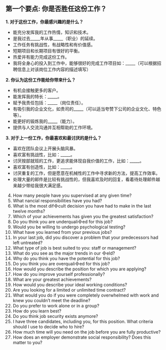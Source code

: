 ## 第一个要点: 你是否胜任这份工作？
**1. 对于这份工作，你最感兴趣的是什么？**

* 能充分发挥我的工作热情，知识和技术。
* 是我过去_____年从事_____（职业）的延续。
* 工作任务有挑战性，有战略性和有价值感。
* 短期项目和长期项目有很好的平衡。
* 热爱并有能力完成这份工作。
* 我将全身心的投入到工作中，能够很好的完成工作项目如：_____（可以根据招聘信息上对该岗位工作内容的描述填写）

**2. 你认为这份工作能给你带来什么？**

* 有机会接触更多的客户。
* 能发挥我的特长：_____。   
* 赋予我责任包括：_____（岗位责任）。
* 有吸引我的企业文化，如贵司的_____（可以适当夸赞下公司的企业文化、特色等）。
* 能更好的锻炼我的_____（能力）。
* 提供与人交流沟通并互相帮助的工作环境。

**3. 对于上一份工作，你最喜欢和最讨厌的是什么？**

* 喜欢在团队会议上开展头脑风暴。
* 喜欢富有挑战性，比如：_____。
* 讨厌按部就班的工作，更追求能体现自我价值的工作，比如：_____。
* 喜欢富有创造性，比如：_____。
* 讨厌重复的工作，但是愿意在机械性的工作中寻求新的方法，提高工作效率。
* 处理大量的邮件是比较有挑战性的，但我喜欢及时的回复，看着待处理邮件越来越少带给我很大满足感。

4. How many people have you supervised at any given time?
5. What nancial responsibilities have you had? 
6. What is the most difcult decision you have had to make in the last twelve months? 
7. Which of your achievements has given you the greatest satisfaction?
8. Do you think you are underqualied for this job?
9. Would you be willing to undergo psychological testing? 
10. What have you learned from your previous jobs? 
11. In your last job, did you discover a problem that your predecessors had left untreated? 
12. What type of job is best suited to you: staff or management?
13. What do you see as the major trends in our eld?
14. Why do you think you have the potential for this job?
15. Do you think you are overqualied for this job?
16. How would you describe the position for which you are applying? 
17. How do you improve yourself professionally? 
18. What are your greatest achievements? 
19. How would you describe your ideal working conditions? 
20. Are you looking for a limited or unlimited time contract? 
21. What would you do if you were completely overwhelmed with work and knew you couldn’t meet the deadline? 
22. Do you prefer to work alone or in a group? 
23. How do you learn best? 
24. Do you think job security exists anymore? 
25. I have three candidates, including you, for this position. What criteria should I use to decide who to hire? 
26. How much time will you need on the job before you are fully productive? 
27. How does an employer demonstrate social responsibility? Does this matter to you?
